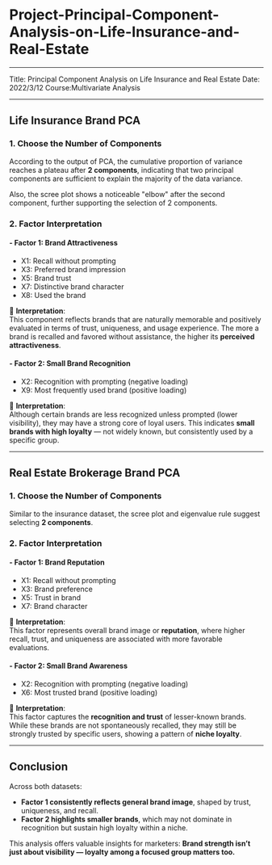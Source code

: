 # Project-Principal-Component-Analysis-on-Life-Insurance-and-Real-Estate

---

Title: Principal Component Analysis on Life Insurance and Real Estate
Date: 2022/3/12
Course:Multivariate Analysis

---

## Life Insurance Brand PCA

### 1. Choose the Number of Components 

According to the output of PCA, the cumulative proportion of variance reaches a plateau after **2 components**, indicating that two principal components are sufficient to explain the majority of the data variance.

Also, the scree plot shows a noticeable "elbow" after the second component, further supporting the selection of 2 components.

### 2. Factor Interpretation

#### - **Factor 1: Brand Attractiveness**

- X1: Recall without prompting  
- X3: Preferred brand impression  
- X5: Brand trust  
- X7: Distinctive brand character  
- X8: Used the brand  

📝 **Interpretation**:  
This component reflects brands that are naturally memorable and positively evaluated in terms of trust, uniqueness, and usage experience. The more a brand is recalled and favored without assistance, the higher its **perceived attractiveness**.

#### - **Factor 2: Small Brand Recognition**

- X2: Recognition with prompting (negative loading)  
- X9: Most frequently used brand (positive loading)  

📝 **Interpretation**:  
Although certain brands are less recognized unless prompted (lower visibility), they may have a strong core of loyal users. This indicates **small brands with high loyalty** — not widely known, but consistently used by a specific group.

---

## Real Estate Brokerage Brand PCA

### 1. Choose the Number of Components 

Similar to the insurance dataset, the scree plot and eigenvalue rule suggest selecting **2 components**.

### 2. Factor Interpretation

#### - **Factor 1: Brand Reputation**

- X1: Recall without prompting  
- X3: Brand preference  
- X5: Trust in brand  
- X7: Brand character  

📝 **Interpretation**:  
This factor represents overall brand image or **reputation**, where higher recall, trust, and uniqueness are associated with more favorable evaluations.

#### - **Factor 2: Small Brand Awareness**

- X2: Recognition with prompting (negative loading)  
- X6: Most trusted brand (positive loading)  

📝 **Interpretation**:  
This factor captures the **recognition and trust** of lesser-known brands. While these brands are not spontaneously recalled, they may still be strongly trusted by specific users, showing a pattern of **niche loyalty**.

---

## Conclusion

Across both datasets:

- **Factor 1 consistently reflects general brand image**, shaped by trust, uniqueness, and recall.
- **Factor 2 highlights smaller brands**, which may not dominate in recognition but sustain high loyalty within a niche.

This analysis offers valuable insights for marketers: **Brand strength isn’t just about visibility — loyalty among a focused group matters too.**

